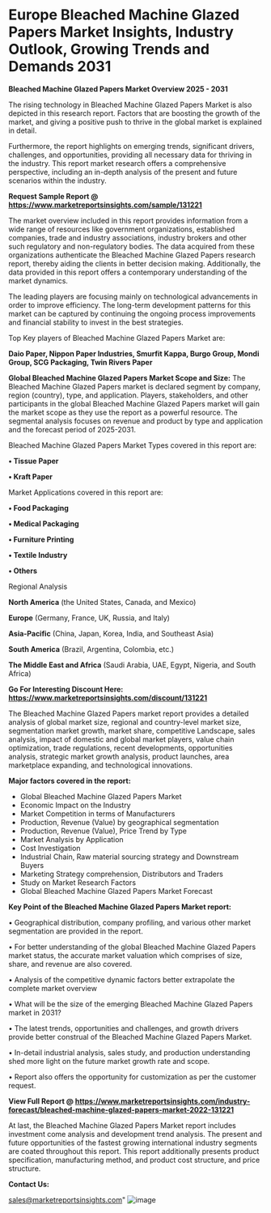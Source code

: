 # Europe Bleached Machine Glazed Papers Market Insights, Industry Outlook, Growing Trends and Demands 2031

<Strong> Bleached Machine Glazed Papers Market Overview 2025 - 2031</strong>

The rising technology in Bleached Machine Glazed Papers Market is also depicted in this research report. Factors that are boosting the growth of the market, and giving a positive push to thrive in the global market is explained in detail.

Furthermore, the report highlights on emerging trends, significant drivers, challenges, and opportunities, providing all necessary data for thriving in the industry. This report market research offers a comprehensive perspective, including an in-depth analysis of the present and future scenarios within the industry.

<strong>Request Sample Report @ <a href=https://www.marketreportsinsights.com/sample/131221>https://www.marketreportsinsights.com/sample/131221</a></strong>

The market overview included in this report provides information from a wide range of resources like government organizations, established companies, trade and industry associations, industry brokers and other such regulatory and non-regulatory bodies. The data acquired from these organizations authenticate the Bleached Machine Glazed Papers research report, thereby aiding the clients in better decision making. Additionally, the data provided in this report offers a contemporary understanding of the market dynamics.

The leading players are focusing mainly on technological advancements in order to improve efficiency. The long-term development patterns for this market can be captured by continuing the ongoing process improvements and financial stability to invest in the best strategies.

Top Key players of Bleached Machine Glazed Papers Market are:

<strong>Daio Paper, Nippon Paper Industries, Smurfit Kappa, Burgo Group, Mondi Group, SCG Packaging, Twin Rivers Paper</strong>

<strong><b>Global Bleached Machine Glazed Papers Market Scope and Size:</b></strong>
The Bleached Machine Glazed Papers market is declared segment by company, region (country), type, and application. Players, stakeholders, and other participants in the global Bleached Machine Glazed Papers market will gain the market scope as they use the report as a powerful resource. The segmental analysis focuses on revenue and product by type and application and the forecast period of 2025-2031.

Bleached Machine Glazed Papers Market Types covered in this report are:

<strong>• Tissue Paper

• Kraft Paper</strong>

Market Applications covered in this report are:

<strong>• Food Packaging

• Medical Packaging

• Furniture Printing

• Textile Industry

• Others</strong> 

Regional Analysis

<strong>North America</strong> (the United States, Canada, and Mexico)

<strong>Europe</strong> (Germany, France, UK, Russia, and Italy)

<strong>Asia-Pacific</strong> (China, Japan, Korea, India, and Southeast Asia)

<strong>South America</strong> (Brazil, Argentina, Colombia, etc.)

<strong>The Middle East and Africa</strong> (Saudi Arabia, UAE, Egypt, Nigeria, and South Africa)

<strong>Go For Interesting Discount Here: <a href=https://www.marketreportsinsights.com/discount/131221>https://www.marketreportsinsights.com/discount/131221</a></strong>

The Bleached Machine Glazed Papers market report provides a detailed analysis of global market size, regional and country-level market size, segmentation market growth, market share, competitive Landscape, sales analysis, impact of domestic and global market players, value chain optimization, trade regulations, recent developments, opportunities analysis, strategic market growth analysis, product launches, area marketplace expanding, and technological innovations.

<strong><b>Major factors covered in the report:</b></strong>
<ul>
  <li>Global Bleached Machine Glazed Papers Market </li>
  <li>Economic Impact on the Industry</li>
  <li>Market Competition in terms of Manufacturers</li>
  <li>Production, Revenue (Value) by geographical segmentation</li>
  <li>Production, Revenue (Value), Price Trend by Type</li>
  <li>Market Analysis by Application</li>
  <li>Cost Investigation</li>
  <li>Industrial Chain, Raw material sourcing strategy and Downstream Buyers</li>
  <li>Marketing Strategy comprehension, Distributors and Traders</li>
  <li>Study on Market Research Factors</li>
  <li>Global Bleached Machine Glazed Papers Market Forecast</li>
</ul>

<strong><b>Key Point of the Bleached Machine Glazed Papers Market report:</b></strong>

• Geographical distribution, company profiling, and various other market segmentation are provided in the report.

• For better understanding of the global Bleached Machine Glazed Papers market status, the accurate market valuation which comprises of size, share, and revenue are also covered.

• Analysis of the competitive dynamic factors better extrapolate the complete market overview

• What will be the size of the emerging Bleached Machine Glazed Papers market in 2031?

• The latest trends, opportunities and challenges, and growth drivers provide better construal of the Bleached Machine Glazed Papers Market.

• In-detail industrial analysis, sales study, and production understanding shed more light on the future market growth rate and scope.

• Report also offers the opportunity for customization as per the customer request.

<strong><b>View Full Report @ <a href=https://www.marketreportsinsights.com/industry-forecast/bleached-machine-glazed-papers-market-2022-131221>https://www.marketreportsinsights.com/industry-forecast/bleached-machine-glazed-papers-market-2022-131221</a></b></strong>


At last, the Bleached Machine Glazed Papers Market report includes investment come analysis and development trend analysis. The present and future opportunities of the fastest growing international industry segments are coated throughout this report. This report additionally presents product specification, manufacturing method, and product cost structure, and price structure.

<strong>Contact Us:</strong>

sales@marketreportsinsights.com"
![image](https://github.com/user-attachments/assets/1f05077c-40f7-4965-a7aa-3c8f8b592296)
